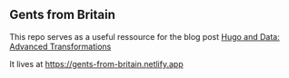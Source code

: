 ## Gents from Britain

This repo serves as a useful ressource for the blog post [Hugo and Data: Advanced Transformations](https://www.thenewdynamic.com/hugo-data-manipulation-and-logic-advanced-transformations/)

It lives at https://gents-from-britain.netlify.app
